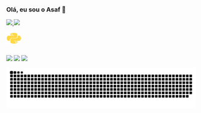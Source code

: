 ### Olá, eu sou o Asaf 👋

<!--
**AsafViana/AsafViana** is a ✨ _special_ ✨ repository because its `README.md` (this file) appears on your GitHub profile.

Here are some ideas to get you started:

- 🔭 Eu atualmente trabalho no Back-end
- 🌱 Estou estudando Python
- 📫 Como chegar até mim: Instagram-@asafaraujo
- ⚡ Curiosidades: Faço desenhos digitai e sou tecladista
-->
<div>
  <a href="https://github.com/AsafViana">
  <img height="180em" src="https://github-readme-stats.vercel.app/api?username=AsafViana&show_icons=true&theme=dracula&include_all_commits=true&count_private=true"/>
  <img height="180em" src="https://github-readme-stats.vercel.app/api/top-langs/?username=AsafViana&layout=compact&langs_count=7&theme=dracula"/>
</div>

<div style="display: inline_block"><br>
  <img align="center" alt="Asaf-Python" height="30" width="40" src="https://github.com/devicons/devicon/blob/master/icons/python/python-plain.svg">
</div>
  
  ##
  
<div> 
  <a href="https://instagram.com/asafaraujo" target="_blank"><img src="https://img.shields.io/badge/-Instagram-%23E4405F?style=for-the-badge&logo=instagram&logoColor=white" target="_blank"></a> 
  <a href = "mailto:asaff.viana@gmail.com"><img src="https://img.shields.io/badge/-Gmail-%23333?style=for-the-badge&logo=gmail&logoColor=white" target="_blank"></a>
  <a href="https://www.linkedin.com/in/asaf-araujo" target="_blank"><img src="https://img.shields.io/badge/-LinkedIn-%230077B5?style=for-the-badge&logo=linkedin&logoColor=white" target="_blank"></a> 
 
  ![Snake animation](https://github.com/AsafViana/AsafViana/blob/output/github-contribution-grid-snake.svg)
 
</div>
